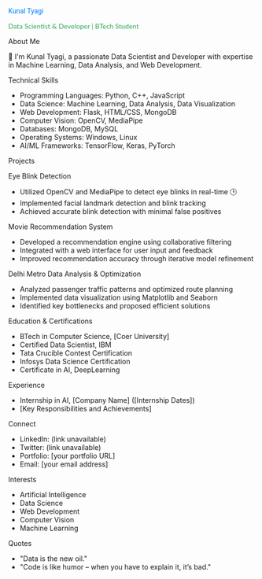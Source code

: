 <font face="Roboto" color="#0080ff">Kunal Tyagi</font>

<font face="Lato" color="#34a85a">Data Scientist & Developer | BTech Student</font>

About Me

👋 I'm Kunal Tyagi, a passionate Data Scientist and Developer with expertise in Machine Learning, Data Analysis, and Web Development.

Technical Skills

- Programming Languages: Python, C++, JavaScript
- Data Science: Machine Learning, Data Analysis, Data Visualization
- Web Development: Flask, HTML/CSS, MongoDB
- Computer Vision: OpenCV, MediaPipe
- Databases: MongoDB, MySQL
- Operating Systems: Windows, Linux
- AI/ML Frameworks: TensorFlow, Keras, PyTorch

Projects

Eye Blink Detection

- Utilized OpenCV and MediaPipe to detect eye blinks in real-time 🕒
- Implemented facial landmark detection and blink tracking
- Achieved accurate blink detection with minimal false positives

Movie Recommendation System

- Developed a recommendation engine using collaborative filtering
- Integrated with a web interface for user input and feedback
- Improved recommendation accuracy through iterative model refinement

Delhi Metro Data Analysis & Optimization

- Analyzed passenger traffic patterns and optimized route planning
- Implemented data visualization using Matplotlib and Seaborn
- Identified key bottlenecks and proposed efficient solutions

Education & Certifications

- BTech in Computer Science, [Coer University]
- Certified Data Scientist, IBM
- Tata Crucible Contest Certification
- Infosys Data Science Certification
- Certificate in AI, DeepLearning

Experience

- Internship in AI, [Company Name] ([Internship Dates])
- [Key Responsibilities and Achievements]

Connect

- LinkedIn: (link unavailable)
- Twitter: (link unavailable)
- Portfolio: [your portfolio URL]
- Email: [your email address]

Interests

- Artificial Intelligence
- Data Science
- Web Development
- Computer Vision
- Machine Learning

Quotes

- "Data is the new oil."
- "Code is like humor – when you have to explain it, it’s bad."

<!---
Kunaltyagi4906/Kunaltyagi4906 is a ✨ special ✨ repository because its `README.md` (this file) appears on your GitHub profile.
You can click the Preview link to take a look at your changes.
--->
